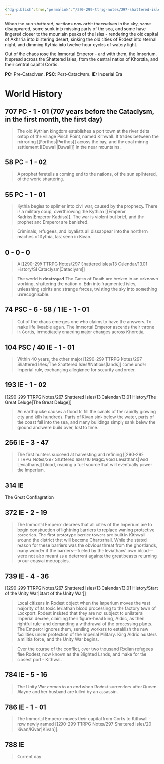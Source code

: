 ```yaml
---
{"dg-publish":true,"permalink":"/290-299-ttrpg-notes/297-shattered-isles/13-calendar/history-of-the-shattered-isles/"}
---
```



When the sun shattered, sections now orbit themselves in the sky, some disappeared, some sunk into missing parts of the sea, and some have lingered closer to the mountain peaks of the Isles - rendering the old capital of Akharia into blistering desert, sinking the old cities of Rodest into eternal night, and dimming Kythia into twelve-hour cycles of watery light.

Out of the chaos rose the Immortal Emperor - and with them, the Imperium.  
It spread across the Shattered Isles, from the central nation of Khorotia, and their central capitol Cortis.

**PC:** Pre-Cataclysm. **PSC**: Post-Cataclysm. **IE:** Imperial Era

# World History

## 707 PC - 1 - 01  (707 years before the Cataclysm, in the first month, the first day)

> The old Kythian kingdom establishes a port town at the river delta ontop of the village Pinch Point, named Kithwall.
> It trades between the mirroring [[Porthos\|Porthos]] across the bay, and the coal mining settlement [[Duwall\|Duwall]] in the near mountains.

## 58 PC - 1 - 02

> A prophet foretells a coming end to the nations, of the sun splintered, of the world shattering.

## 55 PC - 1 - 01

> Kythia begins to splinter into civil war, caused by the prophecy. There is a military coup, overthrowing the Kythian [[Emperor Kadriss\|Emperor Kadriss]].
> The war is violent but brief, and the prophet and Emperor are banished.

> Criminals, refugees, and loyalists all dissappear into the northern reaches of Kythia, last seen in Kivan.

## 0 - 0 - 0

> A [[290-299 TTRPG Notes/297 Shattered Isles/13 Calendar/13.01 History/SI Cataclysm\|Cataclysm]]

> The world is **destroyed**
> The Gates of Death are broken in an unknown working, shattering the nation of E**d**n into fragmented isles, unleashing spirits and strange forces, twisting the sky into something unrecognisable.

## 74 PSC - 6 - 58 / 1 IE - 1 - 01

> Out of the chaos emerges one who claims to have the answers. To make life liveable again.
> The Immortal Emperor ascends their throne in Cortis, immediately enacting major changes across Khorotia.

## 104 PSC / 40 IE - 1 - 01

> Within 40 years, the other major [[290-299 TTRPG Notes/297 Shattered Isles/The Shattered Isles#Nations\|lands]] come under Imperial rule, exchanging allegiance for security and order.

## 193 IE - 1 - 02

[[290-299 TTRPG Notes/297 Shattered Isles/13 Calendar/13.01 History/The Great Deluge\|The Great Deluge]]
> An earthquake causes a flood to fill the canals of the rapidly growing city and kills hundreds. 
> Parts of Kivan sink below the water, parts of the coast fall into the sea, and many buildings simply sank below the ground and were build over, lost to time.

## 256 IE - 3 - 47

> The first hunters succeed at harvesting and refining [[290-299 TTRPG Notes/297 Shattered Isles/16 Magic/Void Leviathans\|Void Leviathans]] blood, reaping a fuel source that will eventually power the Imperium.

## 314 IE

The Great Conflagration

## 372 IE - 2 - 19

> The Immortal Emperor decrees that all cities of the Imperium are to begin construction of lightning barriers to replace waning protective sorceries. 
> The first prototype barrier towers are built in Kithwall around the district that will become Charterhall.
> While the stated reason for these barriers was the obvious threat from the ghostlands, many wonder if the barriers—fueled by the leviathans’ own blood—were not also meant as a deterrent against the great beasts returning to our coastal metropoles.  

## 739 IE - 4 - 36

[[290-299 TTRPG Notes/297 Shattered Isles/13 Calendar/13.01 History/Start of the Unity War\|Start of the Unity War]]
> Local citizens in Rodest object when the Imperium moves the vast majority of its toxic leviathan blood processing to the factory town of Lockport. 
> Rodest insisted that they are not subject to unilateral Imperial decree, claiming their figure-head king, Aldric, as their rightful ruler and demanding a withdrawal of the processing plants. 
> The Emperor ignores them, sending workers to establish the new facilities under protection of the Imperial Military. King Aldric musters a militia force, and the Unity War begins.

> Over the course of the conflict, over two thousand Rodian refugees flee Rodest, now known as the Blighted Lands, and make for the closest port - Kithwall.

## 784 IE - 5 - 16

> The Unity War comes to an end when Rodest surrenders after Queen Alayne and her husband are killed by an assassin.

## 786 IE - 1 - 01

> The Immortal Emperor moves their capital from Cortis to Kithwall - now newly named [[290-299 TTRPG Notes/297 Shattered Isles/20 Kivan/Kivan\|Kivan]].

## 788 IE

> Current day